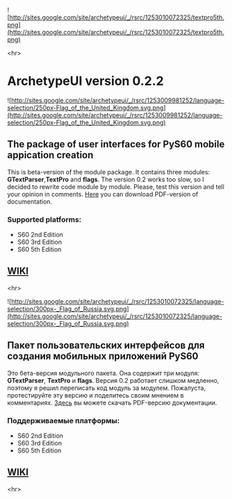![http://sites.google.com/site/archetypeui/_/rsrc/1253010072325/textpro5th.png](http://sites.google.com/site/archetypeui/_/rsrc/1253010072325/textpro5th.png)


&lt;hr&gt;


# ArchetypeUI version 0.2.2 #
![http://sites.google.com/site/archetypeui/_/rsrc/1253009981252/language-selection/250px-Flag_of_the_United_Kingdom.svg.png](http://sites.google.com/site/archetypeui/_/rsrc/1253009981252/language-selection/250px-Flag_of_the_United_Kingdom.svg.png)
## The package of user interfaces for PyS60 mobile appication creation ##
This is beta-version of the module package. It contains three modules: **GTextParser**,**TextPro** and **flags**. The version 0.2 works too slow, so I decided to rewrite code module by module. Please, test this version and tell your opinion in comments. [Here](http://sites.google.com/site/archetypeui/_/rsrc/1253010072325/archetypeui_0_2_2_en.zip) you can download PDF-version of documentation.
### Supported platforms: ###
  * S60 2nd Edition
  * S60 3rd Edition
  * S60 5th Edition

## [WIKI](http://code.google.com/p/archetypeui/wiki/wikiHOMEpage) ##


&lt;hr&gt;



![http://sites.google.com/site/archetypeui/_/rsrc/1253010072325/language-selection/300px-_Flag_of_Russia.svg.png](http://sites.google.com/site/archetypeui/_/rsrc/1253010072325/language-selection/300px-_Flag_of_Russia.svg.png)
## Пакет пользовательских интерфейсов для создания мобильных приложений PyS60 ##
Это бета-версия модульного пакета. Она содержит три модуля: **GTextParser**, **TextPro** и **flags**. Версия 0.2 работает слишком медленно, поэтому я решил переписать код модуль за модулем. Пожалуста, протестируйте эту версию и поделитесь своим мнением в комментариях. [Здесь](http://sites.google.com/site/archetypeui/_/rsrc/1253010072325/archetypeui_0_2_2_ru.zip) вы можете скачать PDF-версию документации.
### Поддерживаемые платформы: ###
  * S60 2nd Edition
  * S60 3rd Edition
  * S60 5th Edition

## [WIKI](http://code.google.com/p/archetypeui/wiki/wikiHOMEpage) ##


&lt;hr&gt;

